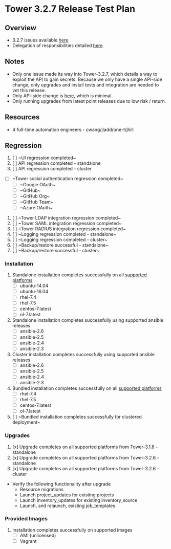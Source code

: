 # Tower 3.2.7 Release Test Plan

## Overview

* 3.2.7 issues available [here](https://github.com/ansible/tower/issues?q=is%3Aopen+is%3Aissue+milestone%3Arelease_3.2.7).
* Delegation of responsibilities detailed [here](https://docs.google.com/document/d/1NguDSRSj9gx3-aiC4_5cKoHvfWeJrmgw2i0iEVp8HQM/edit#).

## Notes

* Only one issue made its way into Tower-3.2.7, which details a way to exploit the API to gain secrets. Because we only have a
single API-side change, only upgrades and install tests and integration are needed to vet this release.
* Only API-side change is [here](https://github.com/ansible/tower/pull/2902/files), which is minimal.
* Only running upgrades from latest point releases due to low risk / return.

## Resources
* 4 full-time automation engineers - cwang/jladd/one-t/jhill

## Regression
1. [ ] ~UI regression completed~
1. [ ] API regression completed - standalone
1. [ ] API regression completed - cluster
- [ ] ~Tower social authentication regression completed~
  - [ ] ~Google OAuth~
  - [ ] ~GitHub~
  - [ ] ~GitHub Org~
  - [ ] ~GitHub Team~
  - [ ] ~Azure OAuth~
1. [ ] ~Tower LDAP integration regression completed~
1. [ ] ~Tower SAML integration regression completed~
1. [ ] ~Tower RADIUS integration regression completed~
1. [ ] ~Logging regression completed - standalone~
1. [ ] ~Logging regression completed - cluster~
1. [ ] ~Backup/restore successful - standalone~
1. [ ] ~Backup/restore successful - cluster~

### Installation
1. Standalone installation completes successfully on all [supported platforms](https://docs.ansible.com/ansible-tower/3.2.6/html/installandreference/requirements_refguide.html)
    * [ ] ubuntu-14.04
    * [ ] ubuntu-16.04
    * [ ] rhel-7.4
    * [ ] rhel-7.5
    * [ ] centos-7.latest
    * [ ] ol-7.latest
1. Standalone installation completes successfully using supported ansible releases
    * [ ] ansible-2.6
    * [ ] ansible-2.5
    * [ ] ansible-2.4
    * [ ] ansible-2.3
1. Cluster installation completes successfully using supported ansible releases
    * [ ] ansible-2.6
    * [ ] ansible-2.5
    * [ ] ansible-2.4
    * [ ] ansible-2.3
1. Bundled installation completes successfully on all [supported platforms](https://docs.ansible.com/ansible-tower/3.2.3/html/installandreference/tower_installer.html#bundled-install)
    * [ ] rhel-7.4
    * [ ] rhel-7.5
    * [ ] centos-7.latest
    * [ ] ol-7.latest
1. [ ] ~Bundled installation completes successfully for clustered deployment~

### Upgrades
1. [x] Upgrade completes on all supported platforms from Tower-3.1.8 - standalone
1. [x] Upgrade completes on all supported platforms from Tower-3.2.6 - standalone
1. [x] Upgrade completes on all supported platforms from Tower-3.2.6 - cluster
* Verify the following functionality after upgrade
    * Resource migrations
    * Launch project_updates for existing projects
    * Launch inventory_updates for existing inventory_source
    * Launch, and relaunch, existing job_templates

### Provided Images
1. Installation completes successfully on supported images
    * [ ] AMI (unlicensed)
    * [ ] Vagrant

